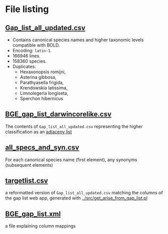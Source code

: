 # File listing

## [Gap_list_all_updated.csv](Gap_list_all_updated.csv)

- Contains canonical species names and higher taxonomic levels compatible with BOLD.
- Encoding: `latin-1`.
- 166946 lines.
- 158360 species.
- Duplicates:
  - Hexaxonopsis romijni,
  - Asterina gibbosa,
  - Parathyasella frigida,
  - Krendowskia latissima,
  - Limnolegeria longiseta,
  - Sperchon hibernicus
## [BGE_gap_list_darwincorelike.csv](BGE_gap_list_darwincorelike.csv)

The contents of `Gap_list_all_updated.csv` representing the higher classification as an [adjaceny list](https://en.wikipedia.org/wiki/Adjacency_list)

## [all_specs_and_syn.csv](all_specs_and_syn.csv) 

For each canonical species name (first element), any synonyms (subsequent elements)

## [targetlist.csv](targetlist.csv)

a reformatted version of `Gap_list_all_updated.csv` matching the columns of the gap list web app,
generated with [../src/get_arise_from_gap_list.pl](../src/get_arise_from_gap_list.pl)

 ## [BGE_gap_list.xml](BGE_gap_list.xml)
 
 a file explaining column mappings
